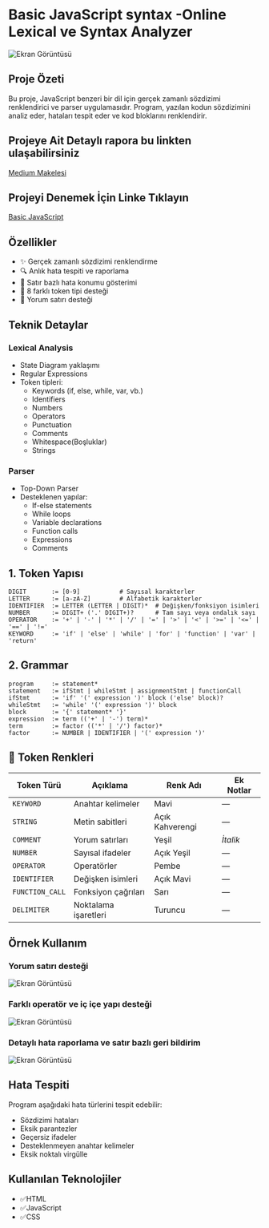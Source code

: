 # Basic JavaScript syntax -Online Lexical ve Syntax Analyzer

![Ekran Görüntüsü](img/img1.PNG)

## Proje Özeti
Bu proje, JavaScript benzeri bir dil için gerçek zamanlı sözdizimi renklendirici ve parser uygulamasıdır. Program, yazılan kodun sözdizimini analiz eder, hataları tespit eder ve kod bloklarını renklendirir.

## Projeye Ait Detaylı rapora bu linkten ulaşabilirsiniz
[Medium Makelesi](https://medium.com/@bayoglumirac7/basic-javascript-syntax-online-lexical-ve-syntax-analyzer-442ab41f34a0)

## Projeyi Denemek İçin Linke Tıklayın
[Basic JavaScript]( https://miracbygl.github.io/BasicJavaScript_Highlighter/)
## Özellikler
- ✨ Gerçek zamanlı sözdizimi renklendirme
- 🔍 Anlık hata tespiti ve raporlama
- 📝 Satır  bazlı hata konumu gösterimi
- 🎨 8 farklı token tipi desteği
- 💬 Yorum satırı desteği

## Teknik Detaylar

### Lexical Analysis
- State Diagram yaklaşımı
- Regular Expressions 
- Token tipleri:
  - Keywords (if, else, while, var, vb.)
  - Identifiers
  - Numbers
  - Operators
  - Punctuation
  - Comments
  - Whitespace(Boşluklar)
  - Strings

### Parser
- Top-Down  Parser
- Desteklenen yapılar:
  - If-else statements
  - While loops
  - Variable declarations
  - Function calls
  - Expressions
  - Comments
## 1. Token Yapısı
```bnf
DIGIT       := [0-9]           # Sayısal karakterler
LETTER      := [a-zA-Z]        # Alfabetik karakterler
IDENTIFIER  := LETTER (LETTER | DIGIT)*  # Değişken/fonksiyon isimleri
NUMBER      := DIGIT+ ('.' DIGIT+)?      # Tam sayı veya ondalık sayı
OPERATOR    := '+' | '-' | '*' | '/' | '=' | '>' | '<' | '>=' | '<=' | '==' | '!='
KEYWORD     := 'if' | 'else' | 'while' | 'for' | 'function' | 'var' | 'return'
```
## 2. Grammar
```bnf
program     := statement*
statement   := ifStmt | whileStmt | assignmentStmt | functionCall
ifStmt      := 'if' '(' expression ')' block ('else' block)?
whileStmt   := 'while' '(' expression ')' block
block       := '{' statement* '}'
expression  := term (('+' | '-') term)*
term        := factor (('*' | '/') factor)*
factor      := NUMBER | IDENTIFIER | '(' expression ')'
```
## 🎨 Token Renkleri

| Token Türü         | Açıklama                   | Renk Adı        | Ek Notlar           |
|--------------------|----------------------------|------------------|----------------------|
| `KEYWORD`          | Anahtar kelimeler          | Mavi             | —                    |
| `STRING`           | Metin sabitleri            | Açık Kahverengi  | —                    |
| `COMMENT`          | Yorum satırları            | Yeşil            | *İtalik*             |
| `NUMBER`           | Sayısal ifadeler           | Açık Yeşil       | —                    |
| `OPERATOR`         | Operatörler                | Pembe            | —                    |
| `IDENTIFIER`       | Değişken isimleri          | Açık Mavi        | —                    |
| `FUNCTION_CALL`    | Fonksiyon çağrıları        | Sarı             | —                    |
| `DELIMITER`        | Noktalama işaretleri       | Turuncu          | —                    |


## Örnek Kullanım

### Yorum satırı desteği

 ![Ekran Görüntüsü](img/img3.PNG)

 ### Farklı operatör ve iç içe yapı desteği

 ![Ekran Görüntüsü](img/img2.PNG)

 ### Detaylı hata raporlama ve satır bazlı geri bildirim
 ![Ekran Görüntüsü](img/img4.PNG)
 
 ## Hata Tespiti
 
Program aşağıdaki hata türlerini tespit edebilir:
- Sözdizimi hataları
- Eksik parantezler
- Geçersiz ifadeler
- Desteklenmeyen anahtar kelimeler
- Eksik noktalı virgülle


## Kullanılan Teknolojiler

- ✅HTML
- ✅JavaScript
- ✅CSS

 

